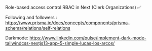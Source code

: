 Role-based access control RBAC in Next (Clerk Organizations) ✅

Following and followers : https://www.prisma.io/docs/concepts/components/prisma-schema/relations/self-relations

Darkmode: https://www.linkedin.com/pulse/implement-dark-mode-tailwindcss-nextjs13-app-5-simple-lucas-los-arcos/
